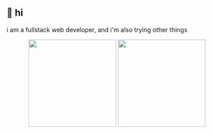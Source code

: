 ## :wave: hi

i am a fullstack web developer, and i'm also trying other things

<div align="center">
  <img height=200 align="center" src="https://github-readme-stats.vercel.app/api?username=frolleks&theme=dark" />
  <img height=200 align="center" src="https://github-readme-stats.vercel.app/api/top-langs?username=frolleks&layout=compact&langs_count=8&card_width=320&theme=dark" />
</div>
